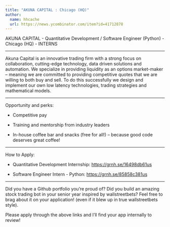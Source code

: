 ```yaml
---
title: "AKUNA CAPITAL : Chicago (HQ)"
author:
  name: hhcache
  url: https://news.ycombinator.com/item?id=41712878
---
```

AKUNA CAPITAL - Quantitative Development &#x2F; Software Engineer (Python) - Chicago (HQ) - INTERNS

---

Akuna Capital is an innovative trading firm with a strong focus on collaboration, cutting-edge technology, data driven solutions and automation. We specialize in providing liquidity as an options market-maker – meaning we are committed to providing competitive quotes that we are willing to both buy and sell. To do this successfully we design and implement our own low latency technologies, trading strategies and mathematical models.

---

Opportunity and perks:

- Competitive pay

- Training and mentorship from industry leaders

- In-house coffee bar and snacks (free for all!) – because good code deserves great coffee!

---

How to Apply:

- Quantitative Development Internship: <a href="https:&#x2F;&#x2F;grnh.se&#x2F;16498db61us" rel="nofollow">https:&#x2F;&#x2F;grnh.se&#x2F;16498db61us</a>

- Software Engineer Intern - Python: <a href="https:&#x2F;&#x2F;grnh.se&#x2F;85858c381us" rel="nofollow">https:&#x2F;&#x2F;grnh.se&#x2F;85858c381us</a>

---

Did you have a Github portfolio you’re proud of? Did you build an amazing stock trading bot in your senior year inspired by wallstreetbets? Feel free to brag about it on your application! (even if it blew up in true wallstreetbets style).

Please apply through the above links and I’ll find your app internally to review!
<JobApplication />
